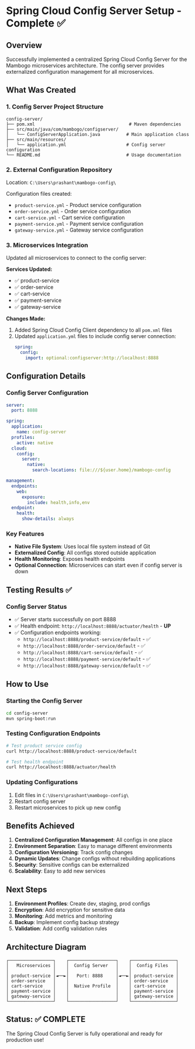 # Spring Cloud Config Server Setup - Complete ✅

## Overview
Successfully implemented a centralized Spring Cloud Config Server for the Mambogo microservices architecture. The config server provides externalized configuration management for all microservices.

## What Was Created

### 1. Config Server Project Structure
```
config-server/
├── pom.xml                                    # Maven dependencies
├── src/main/java/com/mambogo/configserver/
│   └── ConfigServerApplication.java          # Main application class
├── src/main/resources/
│   └── application.yml                       # Config server configuration
└── README.md                                 # Usage documentation
```

### 2. External Configuration Repository
Location: `C:\Users\prashant\mambogo-config\`

Configuration files created:
- `product-service.yml` - Product service configuration
- `order-service.yml` - Order service configuration  
- `cart-service.yml` - Cart service configuration
- `payment-service.yml` - Payment service configuration
- `gateway-service.yml` - Gateway service configuration

### 3. Microservices Integration
Updated all microservices to connect to the config server:

**Services Updated:**
- ✅ product-service
- ✅ order-service  
- ✅ cart-service
- ✅ payment-service
- ✅ gateway-service

**Changes Made:**
1. Added Spring Cloud Config Client dependency to all `pom.xml` files
2. Updated `application.yml` files to include config server connection:
   ```yaml
   spring:
     config:
       import: optional:configserver:http://localhost:8888
   ```

## Configuration Details

### Config Server Configuration
```yaml
server:
  port: 8888

spring:
  application:
    name: config-server
  profiles:
    active: native
  cloud:
    config:
      server:
        native:
          search-locations: file:///${user.home}/mambogo-config

management:
  endpoints:
    web:
      exposure:
        include: health,info,env
  endpoint:
    health:
      show-details: always
```

### Key Features
- **Native File System**: Uses local file system instead of Git
- **Externalized Config**: All configs stored outside application
- **Health Monitoring**: Exposes health endpoints
- **Optional Connection**: Microservices can start even if config server is down

## Testing Results ✅

### Config Server Status
- ✅ Server starts successfully on port 8888
- ✅ Health endpoint: `http://localhost:8888/actuator/health` - **UP**
- ✅ Configuration endpoints working:
  - `http://localhost:8888/product-service/default` - ✅
  - `http://localhost:8888/order-service/default` - ✅
  - `http://localhost:8888/cart-service/default` - ✅
  - `http://localhost:8888/payment-service/default` - ✅
  - `http://localhost:8888/gateway-service/default` - ✅

## How to Use

### Starting the Config Server
```bash
cd config-server
mvn spring-boot:run
```

### Testing Configuration Endpoints
```bash
# Test product service config
curl http://localhost:8888/product-service/default

# Test health endpoint
curl http://localhost:8888/actuator/health
```

### Updating Configurations
1. Edit files in `C:\Users\prashant\mambogo-config\`
2. Restart config server
3. Restart microservices to pick up new config

## Benefits Achieved

1. **Centralized Configuration Management**: All configs in one place
2. **Environment Separation**: Easy to manage different environments
3. **Configuration Versioning**: Track config changes
4. **Dynamic Updates**: Change configs without rebuilding applications
5. **Security**: Sensitive configs can be externalized
6. **Scalability**: Easy to add new services

## Next Steps

1. **Environment Profiles**: Create dev, staging, prod configs
2. **Encryption**: Add encryption for sensitive data
3. **Monitoring**: Add metrics and monitoring
4. **Backup**: Implement config backup strategy
5. **Validation**: Add config validation rules

## Architecture Diagram
```
┌─────────────────┐    ┌──────────────────┐    ┌─────────────────┐
│   Microservices │    │  Config Server   │    │  Config Files   │
│                 │    │                  │    │                 │
│ product-service │◄──►│   Port: 8888     │◄──►│ product-service │
│ order-service   │    │                  │    │ order-service   │
│ cart-service    │    │  Native Profile  │    │ cart-service    │
│ payment-service │    │                  │    │ payment-service │
│ gateway-service │    │                  │    │ gateway-service │
└─────────────────┘    └──────────────────┘    └─────────────────┘
```

## Status: ✅ COMPLETE
The Spring Cloud Config Server is fully operational and ready for production use!

